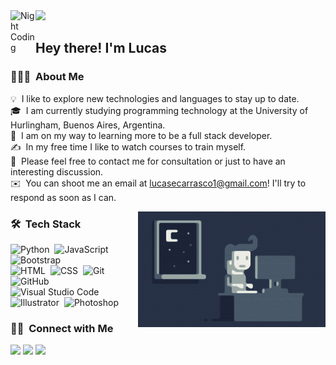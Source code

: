 
<img src="https://www.shutterstock.com/image-photo/digital-technology-software-development-concept-600nw-2261903725.jpg" >
<img alt="Night Coding" src="./assets/Hand%20Wave.gif" width='40' align="left"/><h2>Hey there! I'm Lucas</h2>

<!-- ## 👋 &nbsp;Hey there! I'm Lucas -->

### 👨🏻‍💻 &nbsp;About Me

💡  &nbsp;I like to explore new technologies and languages ​​to stay up to date.\
🎓 &nbsp;I am currently studying programming technology at the University of Hurlingham, Buenos Aires, Argentina.\
🌱 &nbsp;I am on my way to learning more to be a full stack developer.\
✍️ &nbsp;In my free time I like to watch courses to train myself.\
💬 &nbsp;Please feel free to contact me for consultation or just to have an interesting discussion.\
✉️ &nbsp;You can shoot me an email at lucasecarrasco1@gmail.com! I'll try to respond as soon as I can.

<img alt="Night Coding" src="https://raw.githubusercontent.com/AVS1508/AVS1508/master/assets/Night-Coding.gif" align="right"/>

### 🛠 &nbsp;Tech Stack

![Python](https://img.shields.io/badge/-Python-05122A?style=flat&logo=python)&nbsp;
![JavaScript](https://img.shields.io/badge/-JavaScript-05122A?style=flat&logo=javascript)&nbsp;
![Bootstrap](https://img.shields.io/badge/-Bootstrap-05122A?style=flat&logo=bootstrap&logoColor=563D7C)\
![HTML](https://img.shields.io/badge/-HTML-05122A?style=flat&logo=HTML5)&nbsp;
![CSS](https://img.shields.io/badge/-CSS-05122A?style=flat&logo=CSS3&logoColor=1572B6)&nbsp;
![Git](https://img.shields.io/badge/-Git-05122A?style=flat&logo=git)&nbsp;
![GitHub](https://img.shields.io/badge/-GitHub-05122A?style=flat&logo=github)&nbsp;
![Visual Studio Code](https://img.shields.io/badge/-Visual%20Studio%20Code-05122A?style=flat&logo=visual-studio-code&logoColor=007ACC)&nbsp;
![Illustrator](https://img.shields.io/badge/-Illustrator-05122A?style=flat&logo=adobe-illustrator)&nbsp;
![Photoshop](https://img.shields.io/badge/-Photoshop-05122A?style=flat&logo=adobe-photoshop)&nbsp;


### 🤝🏻 &nbsp;Connect with Me

<a href="https://linkedin.com/in/lucas-carrasco-2b924b34a/"><img src="https://img.shields.io/badge/-in:LucasCarrasco-0077B5?style=flat&logo=Linkedin&logoColor=white"/></a>
<a href="mailto:lucasecarrasco1@gmail.com"><img src="https://img.shields.io/badge/-lucasecarrasco1@gmail.com-D14836?style=flat&logo=Gmail&logoColor=white"/></a>
<a href="https://instagram.com/carrascoluqi"><img src="https://img.shields.io/badge/-@carrascoluqi-E4405F?style=flat&logo=Instagram&logoColor=white"/></a>
</p>
